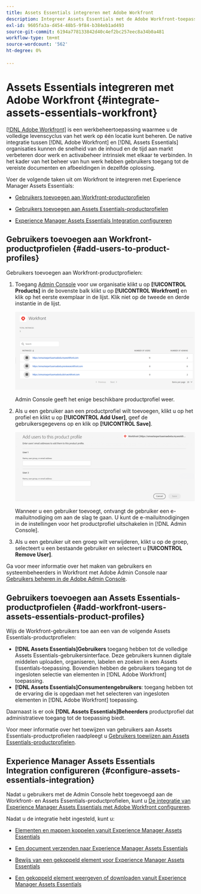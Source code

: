 ```yaml
---
title: Assets Essentials integreren met Adobe Workfront
description: Integreer Assets Essentials met de Adobe Workfront-toepassing, zodat u toegang krijgt tot de Assets Essentials-opslagplaats in de Workfront-toepassing.
exl-id: 9605fa3a-d454-48b5-9f84-b384eb1ad493
source-git-commit: 6194a778133842d40c4ef2bc257eec8a34b0a481
workflow-type: tm+mt
source-wordcount: '562'
ht-degree: 0%

---
```


# Assets Essentials integreren met Adobe Workfront {#integrate-assets-essentials-workfront}

[[!DNL Adobe Workfront]](https://www.workfront.com/) is een werkbeheertoepassing waarmee u de volledige levenscyclus van het werk op één locatie kunt beheren. De native integratie tussen [!DNL Adobe Workfront] en [!DNL Assets Essentials] organisaties kunnen de snelheid van de inhoud en de tijd aan markt verbeteren door werk en activabeheer intrinsiek met elkaar te verbinden. In het kader van het beheer van hun werk hebben gebruikers toegang tot de vereiste documenten en afbeeldingen in dezelfde oplossing.

Voer de volgende taken uit om Workfront te integreren met Experience Manager Assets Essentials:

* [Gebruikers toevoegen aan Workfront-productprofielen](#add-users-to-product-profiles)

* [Gebruikers toevoegen aan Assets Essentials-productprofielen](#add-workfront-users-assets-essentials-product-profiles)

* [Experience Manager Assets Essentials Integration configureren](#configure-assets-essentials-integration)

## Gebruikers toevoegen aan Workfront-productprofielen {#add-users-to-product-profiles}

Gebruikers toevoegen aan Workfront-productprofielen:

1. Toegang [Admin Console](https://adminconsole.adobe.com) voor uw organisatie klikt u op **[!UICONTROL Products]** in de bovenste balk klikt u op **[!UICONTROL Workfront]** en klik op het eerste exemplaar in de lijst. Klik niet op de tweede en derde instantie in de lijst.

   ![Beheerprofiel Admin Console](assets/workfront-instances.png)

   Admin Console geeft het enige beschikbare productprofiel weer.

1. Als u een gebruiker aan een productprofiel wilt toevoegen, klikt u op het profiel en klikt u op **[!UICONTROL Add User]**, geef de gebruikersgegevens op en klik op **[!UICONTROL Save]**.

   ![Beheerdersprofiel voor gebruikers toevoegen](assets/add-users-workfront.png)

   Wanneer u een gebruiker toevoegt, ontvangt de gebruiker een e-mailuitnodiging om aan de slag te gaan. U kunt de e-mailuitnodigingen in de instellingen voor het productprofiel uitschakelen in [!DNL Admin Console].

1. Als u een gebruiker uit een groep wilt verwijderen, klikt u op de groep, selecteert u een bestaande gebruiker en selecteert u **[!UICONTROL Remove User]**.

Ga voor meer informatie over het maken van gebruikers en systeembeheerders in Workfront met Adobe Admin Console naar [Gebruikers beheren in de Adobe Admin Console](https://one.workfront.com/s/document-item?bundleId=the-new-workfront-experience&amp;topicId=Content%2FAdministration_and_Setup%2FAdd_users%2FCreate_and_manage_users%2Fadmin-console.htm&amp;_LANG=enus).

## Gebruikers toevoegen aan Assets Essentials-productprofielen {#add-workfront-users-assets-essentials-product-profiles}

Wijs de Workfront-gebruikers toe aan een van de volgende Assets Essentials-productprofielen:

* **[!DNL Assets Essentials]Gebruikers** toegang hebben tot de volledige Assets Essentials-gebruikersinterface. Deze gebruikers kunnen digitale middelen uploaden, organiseren, labelen en zoeken in een Assets Essentials-toepassing. Bovendien hebben de gebruikers toegang tot de ingesloten selectie van elementen in [!DNL Adobe Workfront] toepassing.
* **[!DNL Assets Essentials]Consumentengebruikers**: toegang hebben tot de ervaring die is opgedaan met het selecteren van ingesloten elementen in [!DNL Adobe Workfront] toepassing.

Daarnaast is er ook **[!DNL Assets Essentials]Beheerders** productprofiel dat administratieve toegang tot de toepassing biedt.

Voor meer informatie over het toewijzen van gebruikers aan Assets Essentials-productprofielen raadpleegt u [Gebruikers toewijzen aan Assets Essentials-productprofielen](deploy-administer.md#add-users-to-product-profiles).

## Experience Manager Assets Essentials Integration configureren {#configure-assets-essentials-integration}

Nadat u gebruikers met de Admin Console hebt toegevoegd aan de Workfront- en Assets Essentials-productprofielen, kunt u [De integratie van Experience Manager Assets Essentials met Adobe Workfront configureren](https://one.workfront.com/s/document-item?bundleId=the-new-workfront-experience&amp;topicId=Content%2FDocuments%2FAdobe_Workfront_for_Experience_Manager_Assets_Essentials%2F_workfront-for-aem-asset-essentials.htm).

Nadat u de integratie hebt ingesteld, kunt u:

* [Elementen en mappen koppelen vanuit Experience Manager Assets Essentials](https://one.workfront.com/s/document-item?bundleId=the-new-workfront-experience&amp;topicId=Content%2FDocuments%2FAdobe_Workfront_for_Experience_Manager_Assets_Essentials%2Flink-to-aem.htm&amp;_LANG=enus)

* [Een document verzenden naar Experience Manager Assets Essentials](https://one.workfront.com/s/document-item?bundleId=the-new-workfront-experience&amp;topicId=Content%2FDocuments%2FAdobe_Workfront_for_Experience_Manager_Assets_Essentials%2Fsend-to-aem.htm&amp;_LANG=enus)

* [Bewijs van een gekoppeld element voor Experience Manager Assets Essentials](https://one.workfront.com/s/document-item?bundleId=the-new-workfront-experience&amp;topicId=Content%2FDocuments%2FAdobe_Workfront_for_Experience_Manager_Assets_Essentials%2Fproof-linked-asset-aem.htm)

* [Een gekoppeld element weergeven of downloaden vanuit Experience Manager Assets Essentials](https://one.workfront.com/s/document-item?bundleId=the-new-workfront-experience&amp;topicId=Content%2FDocuments%2FAdobe_Workfront_for_Experience_Manager_Assets_Essentials%2Fview-download-asset.htm)
